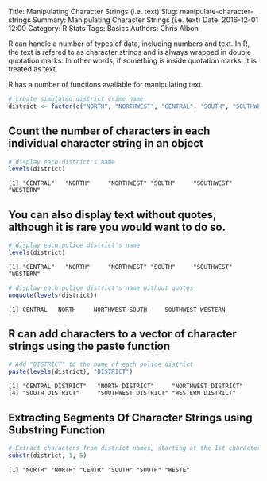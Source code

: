 Title: Manipulating Character Strings (i.e. text)
Slug: manipulate-character-strings
Summary: Manipulating Character Strings (i.e. text)
Date: 2016-12-01 12:00
Category: R Stats
Tags: Basics
Authors: Chris Albon



R can handle a number of types of data, including numbers and text. In R, the text is refered to as character strings and is always wrapped in double quotation marks. In other words, if something is inside quotation marks, it is treated as text.

R has a number of functions avaliable for manipulating text.


```R
# create simulated district crime name
district <- factor(c("NORTH", "NORTHWEST", "CENTRAL", "SOUTH", "SOUTHWEST", "WESTERN"))
```

## Count the number of characters in each individual character string in an object


```R
# display each district's name
levels(district)
```




    [1] "CENTRAL"   "NORTH"     "NORTHWEST" "SOUTH"     "SOUTHWEST" "WESTERN"  



## You can also display text without quotes, although it is rare you would want to do so.


```R
# display each police district's name
levels(district)
```




    [1] "CENTRAL"   "NORTH"     "NORTHWEST" "SOUTH"     "SOUTHWEST" "WESTERN"  




```R
# display each police district's name without quotes
noquote(levels(district))
```




    [1] CENTRAL   NORTH     NORTHWEST SOUTH     SOUTHWEST WESTERN  



## R can add characters to a vector of character strings using the paste function


```R
# Add "DISTRICT" to the name of each police district
paste(levels(district), "DISTRICT")
```




    [1] "CENTRAL DISTRICT"   "NORTH DISTRICT"     "NORTHWEST DISTRICT"
    [4] "SOUTH DISTRICT"     "SOUTHWEST DISTRICT" "WESTERN DISTRICT"  



## Extracting Segments Of Character Strings using Substring Function


```R
# Extract characters from district names, starting at the 1st character and ending at the 5th character
substr(district, 1, 5)
```




    [1] "NORTH" "NORTH" "CENTR" "SOUTH" "SOUTH" "WESTE"
